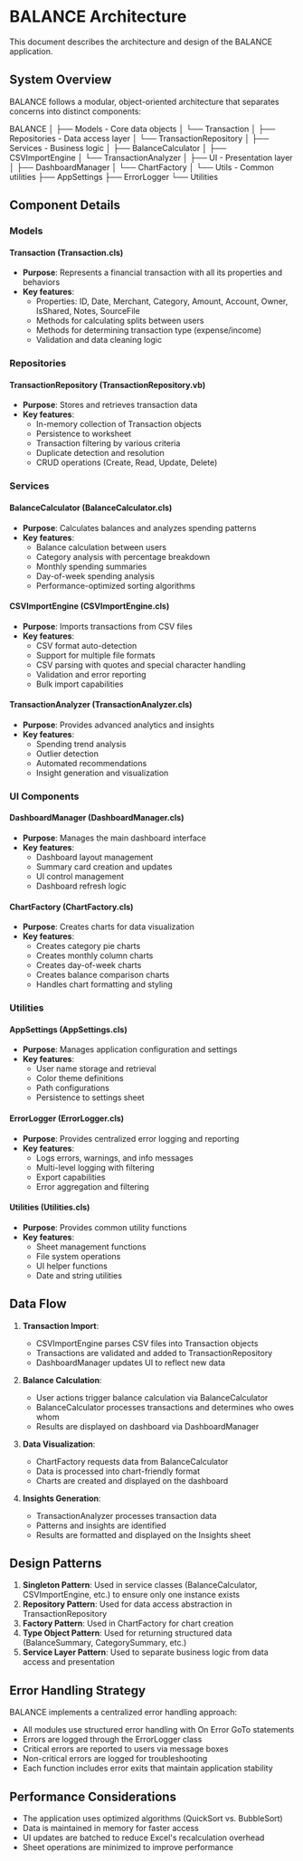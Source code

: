 # BALANCE Architecture

This document describes the architecture and design of the BALANCE application.

## System Overview

BALANCE follows a modular, object-oriented architecture that separates concerns into distinct components:

BALANCE
│
├── Models - Core data objects
│   └── Transaction
│
├── Repositories - Data access layer
│   └── TransactionRepository
│
├── Services - Business logic
│   ├── BalanceCalculator
│   ├── CSVImportEngine
│   └── TransactionAnalyzer
│
├── UI - Presentation layer
│   ├── DashboardManager
│   └── ChartFactory
│
└── Utils - Common utilities
├── AppSettings
├── ErrorLogger
└── Utilities

## Component Details

### Models

#### Transaction (Transaction.cls)
- **Purpose**: Represents a financial transaction with all its properties and behaviors
- **Key features**:
  - Properties: ID, Date, Merchant, Category, Amount, Account, Owner, IsShared, Notes, SourceFile
  - Methods for calculating splits between users
  - Methods for determining transaction type (expense/income)
  - Validation and data cleaning logic

### Repositories

#### TransactionRepository (TransactionRepository.vb)
- **Purpose**: Stores and retrieves transaction data
- **Key features**:
  - In-memory collection of Transaction objects
  - Persistence to worksheet
  - Transaction filtering by various criteria
  - Duplicate detection and resolution
  - CRUD operations (Create, Read, Update, Delete)

### Services

#### BalanceCalculator (BalanceCalculator.cls)
- **Purpose**: Calculates balances and analyzes spending patterns
- **Key features**:
  - Balance calculation between users
  - Category analysis with percentage breakdown
  - Monthly spending summaries
  - Day-of-week spending analysis
  - Performance-optimized sorting algorithms

#### CSVImportEngine (CSVImportEngine.cls)
- **Purpose**: Imports transactions from CSV files
- **Key features**:
  - CSV format auto-detection
  - Support for multiple file formats
  - CSV parsing with quotes and special character handling
  - Validation and error reporting
  - Bulk import capabilities

#### TransactionAnalyzer (TransactionAnalyzer.cls)
- **Purpose**: Provides advanced analytics and insights
- **Key features**:
  - Spending trend analysis
  - Outlier detection
  - Automated recommendations
  - Insight generation and visualization

### UI Components

#### DashboardManager (DashboardManager.cls)
- **Purpose**: Manages the main dashboard interface
- **Key features**:
  - Dashboard layout management
  - Summary card creation and updates
  - UI control management
  - Dashboard refresh logic

#### ChartFactory (ChartFactory.cls)
- **Purpose**: Creates charts for data visualization
- **Key features**:
  - Creates category pie charts
  - Creates monthly column charts
  - Creates day-of-week charts
  - Creates balance comparison charts
  - Handles chart formatting and styling

### Utilities

#### AppSettings (AppSettings.cls)
- **Purpose**: Manages application configuration and settings
- **Key features**:
  - User name storage and retrieval
  - Color theme definitions
  - Path configurations
  - Persistence to settings sheet

#### ErrorLogger (ErrorLogger.cls)
- **Purpose**: Provides centralized error logging and reporting
- **Key features**:
  - Logs errors, warnings, and info messages
  - Multi-level logging with filtering
  - Export capabilities
  - Error aggregation and filtering

#### Utilities (Utilities.cls)
- **Purpose**: Provides common utility functions
- **Key features**:
  - Sheet management functions
  - File system operations
  - UI helper functions
  - Date and string utilities

## Data Flow

1. **Transaction Import**:
   - CSVImportEngine parses CSV files into Transaction objects
   - Transactions are validated and added to TransactionRepository
   - DashboardManager updates UI to reflect new data

2. **Balance Calculation**:
   - User actions trigger balance calculation via BalanceCalculator
   - BalanceCalculator processes transactions and determines who owes whom
   - Results are displayed on dashboard via DashboardManager

3. **Data Visualization**:
   - ChartFactory requests data from BalanceCalculator
   - Data is processed into chart-friendly format
   - Charts are created and displayed on the dashboard

4. **Insights Generation**:
   - TransactionAnalyzer processes transaction data
   - Patterns and insights are identified
   - Results are formatted and displayed on the Insights sheet

## Design Patterns

1. **Singleton Pattern**: Used in service classes (BalanceCalculator, CSVImportEngine, etc.) to ensure only one instance exists
2. **Repository Pattern**: Used for data access abstraction in TransactionRepository
3. **Factory Pattern**: Used in ChartFactory for chart creation
4. **Type Object Pattern**: Used for returning structured data (BalanceSummary, CategorySummary, etc.)
5. **Service Layer Pattern**: Used to separate business logic from data access and presentation

## Error Handling Strategy

BALANCE implements a centralized error handling approach:
- All modules use structured error handling with On Error GoTo statements
- Errors are logged through the ErrorLogger class
- Critical errors are reported to users via message boxes
- Non-critical errors are logged for troubleshooting
- Each function includes error exits that maintain application stability

## Performance Considerations

- The application uses optimized algorithms (QuickSort vs. BubbleSort)
- Data is maintained in memory for faster access
- UI updates are batched to reduce Excel's recalculation overhead
- Sheet operations are minimized to improve performance